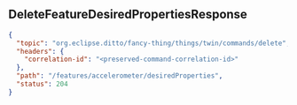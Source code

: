 ## DeleteFeatureDesiredPropertiesResponse

```json
{
  "topic": "org.eclipse.ditto/fancy-thing/things/twin/commands/delete",
  "headers": {
    "correlation-id": "<preserved-command-correlation-id>"
  },
  "path": "/features/accelerometer/desiredProperties",
  "status": 204
}
```
